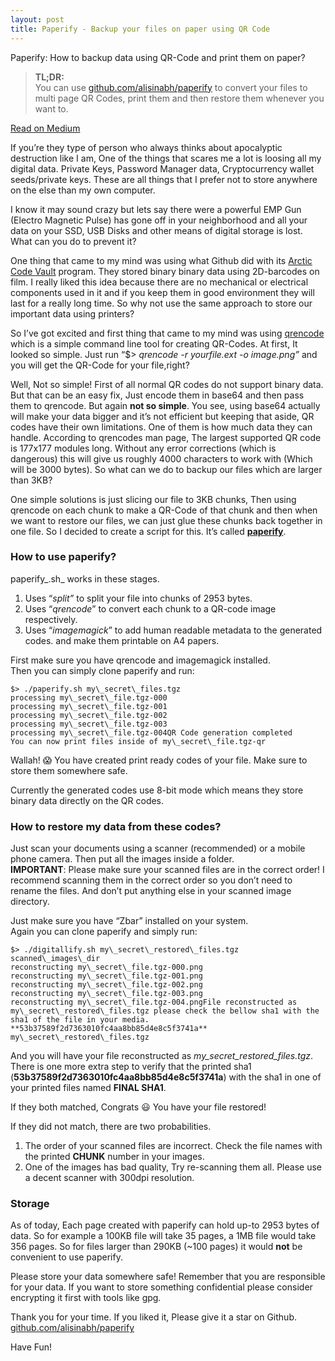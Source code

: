```yaml
---
layout: post
title: Paperify - Backup your files on paper using QR Code
---
```


Paperify: How to backup data using QR-Code and print them on paper?

> **TL;DR:**  
> You can use [github.com/alisinabh/paperify](https://github.com/alisinabh/paperify) to convert your files to multi page QR Codes, print them and then restore them whenever you want to.

[Read on Medium](https://medium.com/@alisina.bm/paperify-how-to-backup-data-using-qr-code-and-print-them-36d12eaed8fe)

If you’re they type of person who always thinks about apocalyptic destruction like I am, One of the things that scares me a lot is loosing all my digital data. Private Keys, Password Manager data, Cryptocurrency wallet seeds/private keys. These are all things that I prefer not to store anywhere on the else than my own computer.

I know it may sound crazy but lets say there were a powerful EMP Gun (Electro Magnetic Pulse) has gone off in your neighborhood and all your data on your SSD, USB Disks and other means of digital storage is lost. What can you do to prevent it?

One thing that came to my mind was using what Github did with its [Arctic Code Vault](https://archiveprogram.github.com/) program. They stored binary binary data using 2D-barcodes on film. I really liked this idea because there are no mechanical or electrical components used in it and if you keep them in good environment they will last for a really long time. So why not use the same approach to store our important data using printers?

So I’ve got excited and first thing that came to my mind was using [qrencode](https://fukuchi.org/works/qrencode/) which is a simple command line tool for creating QR-Codes. At first, It looked so simple. Just run “$> _qrencode -r yourfile.ext -o image.png”_ and you will get the QR-Code for your file,right?

Well, Not so simple! First of all normal QR codes do not support binary data. But that can be an easy fix, Just encode them in base64 and then pass them to qrencode. But again **not so simple**. You see, using base64 actually will make your data bigger and it’s not efficient but keeping that aside, QR codes have their own limitations. One of them is how much data they can handle. According to qrencodes man page, The largest supported QR code is 177x177 modules long. Without any error corrections (which is dangerous) this will give us roughly 4000 characters to work with (Which will be 3000 bytes). So what can we do to backup our files which are larger than 3KB?

One simple solutions is just slicing our file to 3KB chunks, Then using qrencode on each chunk to make a QR-Code of that chunk and then when we want to restore our files, we can just glue these chunks back together in one file. So I decided to create a script for this. It’s called [**paperify**](https://github.com/alisinabh/paperify).

### How to use paperify?

paperify_.sh_ works in these stages.

 1. Uses “_split”_ to split your file into chunks of 2953 bytes.
 2. Uses “_qrencode_” to convert each chunk to a QR-code image respectively.
 3. Uses “_imagemagick_” to add human readable metadata to the generated codes. and make them printable on A4 papers.

First make sure you have qrencode and imagemagick installed.  
Then you can simply clone paperify and run:

```
$> ./paperify.sh my\_secret\_files.tgz  
processing my\_secret\_file.tgz-000  
processing my\_secret\_file.tgz-001  
processing my\_secret\_file.tgz-002  
processing my\_secret\_file.tgz-003  
processing my\_secret\_file.tgz-004QR Code generation completed  
You can now print files inside of my\_secret\_file.tgz-qr
```

Wallah! 😱 You have created print ready codes of your file. Make sure to store them somewhere safe.

Currently the generated codes use 8-bit mode which means they store binary data directly on the QR codes.

### How to restore my data from these codes?

Just scan your documents using a scanner (recommended) or a mobile phone camera. Then put all the images inside a folder.  
**IMPORTANT**: Please make sure your scanned files are in the correct order! I recommend scanning them in the correct order so you don’t need to rename the files. And don’t put anything else in your scanned image directory.

Just make sure you have “Zbar” installed on your system.  
Again you can clone paperify and simply run:

```
$> ./digitallify.sh my\_secret\_restored\_files.tgz scanned\_images\_dir  
reconstructing my\_secret\_file.tgz-000.png  
reconstructing my\_secret\_file.tgz-001.png  
reconstructing my\_secret\_file.tgz-002.png  
reconstructing my\_secret\_file.tgz-003.png  
reconstructing my\_secret\_file.tgz-004.pngFile reconstructed as my\_secret\_restored\_files.tgz please check the bellow sha1 with the sha1 of the file in your media.  
**53b37589f2d7363010fc4aa8bb85d4e8c5f3741a**  my\_secret\_restored\_files.tgz
```

And you will have your file reconstructed as _my\_secret\_restored\_files.tgz_. There is one more extra step to verify that the printed sha1 (**53b37589f2d7363010fc4aa8bb85d4e8c5f3741a**)  with the sha1 in one of your printed files named **FINAL SHA1**.


If they both matched, Congrats 😃 You have your file restored!

If they did not match, there are two probabilities.

1.  The order of your scanned files are incorrect. Check the file names with the printed **CHUNK** number in your images.
2.  One of the images has bad quality, Try re-scanning them all. Please use a decent scanner with 300dpi resolution.

### Storage

As of today, Each page created with paperify can hold up-to 2953 bytes of data. So for example a 100KB file will take 35 pages, a 1MB file would take 356 pages. So for files larger than 290KB (~100 pages) it would **not** be convenient to use paperify.

Please store your data somewhere safe! Remember that you are responsible for your data. If you want to store something confidential please consider encrypting it first with tools like gpg.

Thank you for your time. If you liked it, Please give it a star on Github.  
[github.com/alisinabh/paperify](https://github.com/alisinabh/paperify)

Have Fun!
